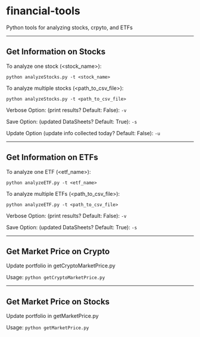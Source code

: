 # financial-tools
Python tools for analyzing stocks, crpyto, and ETFs

------------------------------------------------------------
## Get Information on Stocks

To analyze one stock (<stock_name>):

```python analyzeStocks.py -t <stock_name>```

To analyze multiple stocks (<path_to_csv_file>):

```python analyzeStocks.py -t <path_to_csv_file>```

Verbose Option: (print results? Default: False): ```-v```

Save Option: (updated DataSheets? Default: True): ```-s```

Update Option (update info collected today? Default: False): ```-u```

-------------------------------------------------------------
## Get Information on ETFs

To analyze one ETF (<etf_name>):

```python analyzeETF.py -t <etf_name>```

To analyze multiple ETFs (<path_to_csv_file>):

```python analyzeETF.py -t <path_to_csv_file>```

Verbose Option: (print results? Default: False): ```-v```

Save Option: (updated DataSheets? Default: True): ```-s```

-------------------------------------------------------------
## Get Market Price on Crypto

Update portfolio in getCryptoMarketPrice.py

Usage: ```python getCryptoMarketPrice.py```

-------------------------------------------------------------
## Get Market Price on Stocks

Update portfolio in getMarketPrice.py

Usage: ```python getMarketPrice.py```
